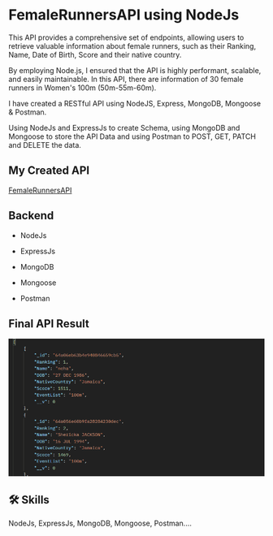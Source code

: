 
# FemaleRunnersAPI using NodeJs

This API provides a comprehensive set of endpoints, allowing users to retrieve valuable information about female runners, such as their Ranking, Name, Date of Birth, Score and their native country. 

By employing Node.js, I ensured that the API is highly performant, scalable, and easily maintainable. In this API, there are information of 30 female runners in Women's 100m (50m-55m-60m).

I have created a RESTful API using NodeJS, Express, MongoDB, Mongoose & Postman. 

Using NodeJs and ExpressJs to create Schema, using MongoDB and Mongoose to store the API Data and using Postman to POST, GET, PATCH and DELETE the data.
##   My Created API 



[FemaleRunnersAPI](http://localhost:8080/runner)


## Backend

- NodeJs

- ExpressJs

- MongoDB

- Mongoose

- Postman













## Final API Result

![App Screenshot](https://github.com/devgeek2700/FemaleRunnersaPI-using-NodeJs/blob/master/API%20output.png?raw=true)




## 🛠 Skills
NodeJs, ExpressJs, MongoDB, Mongoose, Postman....

